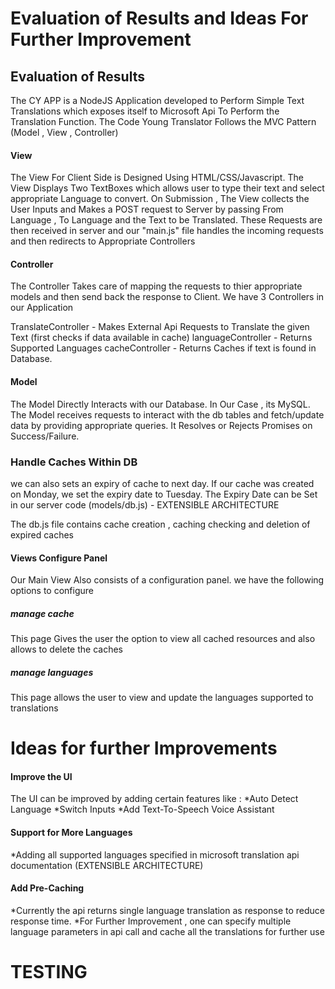 # Evaluation of Results and Ideas For Further Improvement 


## Evaluation of Results

The CY APP is a NodeJS Application developed to Perform Simple Text Translations which exposes itself to Microsoft Api 
To Perform the Translation Function.
The Code Young Translator Follows the MVC Pattern (Model , View , Controller)

#### View 
 The View For Client Side is Designed Using HTML/CSS/Javascript.
The View Displays Two TextBoxes which allows user to type their text and select appropriate Language to convert.
On Submission , The View collects the User Inputs and Makes a POST request to Server by passing From Language , To Language and the 
Text to be Translated. These Requests are then received in server and our "main.js" file handles the incoming requests and then redirects to Appropriate Controllers 

#### Controller 

The Controller Takes care of mapping the requests to thier appropriate models and then send back the response to Client.
We have 3 Controllers in our Application

TranslateController - Makes External Api Requests to Translate the given Text (first checks if data available in cache)
languageController - Returns Supported Languages
cacheController - Returns Caches if text is found in Database.


#### Model

The Model Directly Interacts with our Database. In Our Case , its MySQL.
The Model receives requests to interact with the db tables and fetch/update data by providing appropriate queries.
It Resolves or Rejects Promises on Success/Failure.

### Handle Caches Within DB 
 we can also sets an expiry of cache to next day.
If our cache was created on Monday, we set the expiry date to Tuesday.
The Expiry Date can be Set in our server code (models/db.js)  - EXTENSIBLE ARCHITECTURE

The db.js file contains cache creation , caching checking and deletion of expired caches 


#### Views Configure Panel 

Our Main View Also consists of a configuration panel. we have the following options to configure

##### manage cache 
This page Gives the user the option to view all cached resources and also allows to delete the caches

##### manage languages
This page allows the user to view and update the languages supported to translations 



# Ideas for further Improvements 

#### Improve the UI 
The UI can be improved by adding certain features like :
*Auto Detect Language
*Switch Inputs 
*Add Text-To-Speech Voice Assistant 


#### Support for More Languages 
*Adding all supported languages specified in microsoft translation api documentation (EXTENSIBLE ARCHITECTURE)


#### Add Pre-Caching
*Currently the api returns single language translation as response to reduce response time.
*For Further Improvement , one can specify multiple language parameters in api call and cache all the translations for further use




# TESTING  